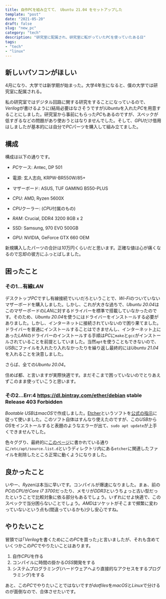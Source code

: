 ```yaml
---
title: 自作PCを組み立てて、 Ubuntu 21.04 をセットアップした
template: "post"
date: "2021-05-20"
draft: false
slug: "new_pc"
category: "tech"
description: "研究室に配属され、研究室に転がっていたPCを使っていたある日"
tags:
- "tech"
- "linux"
---
```


## 新しいパソコンがほしい

4月になり、大学では新学期が始まった。大学4年生になると、僕の大学では研究室に配属される。

私の研究室ではデジタル回路に関する研究をすることになっているので、*Verilog*が書けるように(結局必要はなさそうですが)*Ubuntu*を入れた*PC*を用意することにしました。研究室から事前にもらった*PC*もあるのですが、スペックが低すぎるなどの問題があり使おうとはなりませんでした。そして、*GPU*だけ借用はしましたが基本的には自分で*PC*パーツを購入して組み立てました。

## 構成

構成は以下の通りです。

- *PC*ケース: Antec, DP 501
- 電源: 玄人志向, KRPW-BR550W/85+
- マザーボード: ASUS, TUF GAMING B550-PLUS
- *CPU*: AMD, Ryzen 5600X
- *CPU*クーラー: (*CPU*付属のもの)

- *RAM*: Crucial, DDR4 3200 8GB x 2
- SSD: Samsung, 970 EVO 500GB

- *GPU*: NVIDIA, GeForce GTX 660 OEM

新規購入したパーツの合計は*10*万円くらいだと思います。正確な値は心が痛くなるので忘却の彼方にふっとばしました。

## 困ったこと

### その1...有線*LAN*

デスクトップ*PC*ですし有線接続でいいだろということで、*Wi-Fi*のついていないマザーボードを購入しました。しかし、これが大きな過ちで、*Ubuntu 20.04*はこのマザーボードの*LAN*に対するドライバーを標準で搭載していなかったのです。そのため、*Ubuntu 20.04*を使うにはドライバーをインストールする必要がありました。しかし、インターネットに接続されていないので困り果てました。ドライバーを普通にインストールすることはできませんし、インターネット上にあった*LAN*のドライバーのインストールする手順は*PC*に`make`と`gcc`がインストールされていることを前提としていました。当然`apt`を使うこともできないので、*USB*にファイルを入れたり入れなかったりを繰り返し最終的には*Ubuntu 21.04*を入れることを決意しました。

さらば、全ての*Ubuntu 20.04*。

住めば都、と言いますが実際快適です。まだそこまで困っていないのでとりあえずこのまま使っていこうと思います。

### その2...Err:4 https://dl.bintray.com/ether/debian stable Release 403 Forbidden

*Bootable USB*は*macOS*で作成しました。[Etcher](https://www.balena.io/etcher/)というソフトを[公式の指示](https://ubuntu.com/tutorials/create-a-usb-stick-on-macos#1-overview)に従って使いました。このソフト自体はすんなり使えたのですが、この*USB*から*OS*をインストールすると表題のようなエラーが出て、`sudo apt update`が上手くできませんでした。

色々ググり、最終的に[このページ](https://askubuntu.com/questions/1213220/err4-https-dl-bintray-com-etcher-debian-stable-release-403-forbidden)に書かれている通りに`/etc/apt/source.list.d`というディレクトリ内にある`etcher`に関連したファイルを削除したところ正常に動くようになりました。

## 良かったこと

いやー、*Ryzen*は本当に早いです。コンパイルが爆速になりました。まぁ、前の*PC*の*CPU*が*Core i7 3700*だったり、メモリが*DDR3*というちょっと古い型だったということで比較対象に依る部分もあるでしょう。いずれにせよ快適で、このスペックで当分困らないことでしょう。*AMD*はソケットがそこまで頻繁に変わっていないという点も(間違っているかも)少し安心ですね。

## やりたいこと

冒頭では｢*Verilog*を書くためにこの*PC*を買った｣と言いましたが、それも含めていくつかこの*PC*でやりたいことはあります。

1. 自作*CPU*を作る
2. コンパイルに時間の掛かる*OSS*開発をする
3. システムプログラミング(ハードウェアへより直接的なアクセスをするプログラミング)をする

あと、この*PC*でやりたいことではないですが*dotfiles*を*macOS*と*Linux*で分けるのが面倒なので、合体させたいです。
